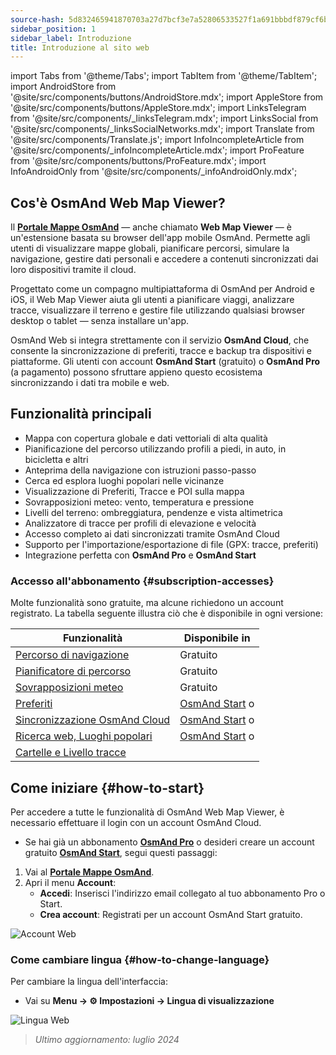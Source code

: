 ```yaml
---
source-hash: 5d832465941870703a27d7bcf3e7a52806533527f1a691bbbdf879cf6b4e0def
sidebar_position: 1
sidebar_label: Introduzione
title: Introduzione al sito web
---
```

import Tabs from '@theme/Tabs';
import TabItem from '@theme/TabItem';
import AndroidStore from '@site/src/components/buttons/AndroidStore.mdx';
import AppleStore from '@site/src/components/buttons/AppleStore.mdx';
import LinksTelegram from '@site/src/components/_linksTelegram.mdx';
import LinksSocial from '@site/src/components/_linksSocialNetworks.mdx';
import Translate from '@site/src/components/Translate.js';
import InfoIncompleteArticle from '@site/src/components/_infoIncompleteArticle.mdx';
import ProFeature from '@site/src/components/buttons/ProFeature.mdx';
import InfoAndroidOnly from '@site/src/components/_infoAndroidOnly.mdx';


<InfoIncompleteArticle/>

## Cos'è OsmAnd Web Map Viewer?

Il [**Portale Mappe OsmAnd**](https://osmand.net/map) — anche chiamato **Web Map Viewer** — è un'estensione basata su browser dell'app mobile OsmAnd. Permette agli utenti di visualizzare mappe globali, pianificare percorsi, simulare la navigazione, gestire dati personali e accedere a contenuti sincronizzati dai loro dispositivi tramite il cloud.

Progettato come un compagno multipiattaforma di OsmAnd per Android e iOS, il Web Map Viewer aiuta gli utenti a pianificare viaggi, analizzare tracce, visualizzare il terreno e gestire file utilizzando qualsiasi browser desktop o tablet — senza installare un'app.

OsmAnd Web si integra strettamente con il servizio **OsmAnd Cloud**, che consente la sincronizzazione di preferiti, tracce e backup tra dispositivi e piattaforme. Gli utenti con account **OsmAnd Start** (gratuito) o **OsmAnd Pro** (a pagamento) possono sfruttare appieno questo ecosistema sincronizzando i dati tra mobile e web.



## Funzionalità principali

- Mappa con copertura globale e dati vettoriali di alta qualità
- Pianificazione del percorso utilizzando profili a piedi, in auto, in bicicletta e altri
- Anteprima della navigazione con istruzioni passo-passo
- Cerca ed esplora luoghi popolari nelle vicinanze
- Visualizzazione di Preferiti, Tracce e POI sulla mappa
- Sovrapposizioni meteo: vento, temperatura e pressione
- Livelli del terreno: ombreggiatura, pendenze e vista altimetrica
- Analizzatore di tracce per profili di elevazione e velocità
- Accesso completo ai dati sincronizzati tramite OsmAnd Cloud
- Supporto per l'importazione/esportazione di file (GPX: tracce, preferiti)
- Integrazione perfetta con **OsmAnd Pro** e **OsmAnd Start**



### Accesso all'abbonamento {#subscription-accesses}

Molte funzionalità sono gratuite, ma alcune richiedono un account registrato.
La tabella seguente illustra ciò che è disponibile in ogni versione:

| Funzionalità | Disponibile in |
|--------|--------------|
| [Percorso di navigazione](./planner.md) | Gratuito |
| [Pianificatore di percorso](./planner.md) | Gratuito |
| [Sovrapposizioni meteo](./web-map.md) | Gratuito |
| [Preferiti](./web-map.md) | [OsmAnd Start](https://osmand.net/blog/start) o <ProFeature/> |
| [Sincronizzazione OsmAnd Cloud](./web-cloud.md) | [OsmAnd Start](https://osmand.net/blog/start) o <ProFeature/> |
| [Ricerca web, Luoghi popolari](./web-search.md) | [OsmAnd Start](https://osmand.net/blog/start) o <ProFeature/> |
| [Cartelle e Livello tracce](./web-map.md) | <ProFeature/> |


## Come iniziare {#how-to-start}

Per accedere a tutte le funzionalità di OsmAnd Web Map Viewer, è necessario effettuare il login con un account OsmAnd Cloud.

- Se hai già un abbonamento [**OsmAnd Pro**](../personal/osmand-cloud.md#login) o desideri creare un account gratuito [**OsmAnd Start**](../personal/osmand-cloud.md#osmand-start), segui questi passaggi:

1. Vai al [**Portale Mappe OsmAnd**](https://osmand.net/map).
2. Apri il menu **Account**:
   - **Accedi**: Inserisci l'indirizzo email collegato al tuo abbonamento Pro o Start.
   - **Crea account**: Registrati per un account OsmAnd Start gratuito.

![Account Web](@site/static/img/web/web_account.png)



### Come cambiare lingua {#how-to-change-language}

Per cambiare la lingua dell'interfaccia:

- Vai su **Menu → ⚙ Impostazioni → Lingua di visualizzazione**

![Lingua Web](@site/static/img/web/web_language.png)


> *Ultimo aggiornamento: luglio 2024*